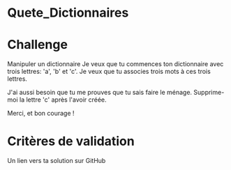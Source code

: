 # Quete_Dictionnaires

# Challenge
Manipuler un dictionnaire
Je veux que tu commences ton dictionnaire avec trois lettres: 'a', 'b' et 'c'. Je veux que tu associes trois mots à ces trois lettres.

J'ai aussi besoin que tu me prouves que tu sais faire le ménage. Supprime-moi la lettre 'c' après l'avoir créée.

Merci, et bon courage !

# Critères de validation
Un lien vers ta solution sur GitHub
